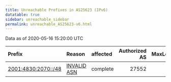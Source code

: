 ```yaml
---
title: Unreachable Prefixes in AS25623 (IPv6)
datatable: true
sidebar: unreachable_sidebar
permalink: unreachable_AS25623-v6.html
---
```


Data as of 2020-05-16 15:20:00 UTC


<div class="datatable-begin"></div>

| Prefix                                                           | Reason                                                                                                     | affected   |   Authorized AS |   MaxLength | Anchor                           |   unreachable /48s |
|:-----------------------------------------------------------------|:-----------------------------------------------------------------------------------------------------------|:-----------|----------------:|------------:|:---------------------------------|-------------------:|
| [2001:4830:2070::/48](https://stat.ripe.net/2001:4830:2070::/48) | [INVALID ASN](https://rpki-validator.ripe.net/announcement-preview?asn=AS25623&prefix=2001:4830:2070::/48) | complete   |           27552 |          48 | [ARIN](unreachable_ARIN-v6.html) |                  1 |

<div class="datatable-end"></div>